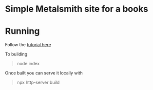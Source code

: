 # Simple Metalsmith site for a books


# Running

Follow the [tutorial here](https://metalsmith.io/step-by-step/)

To building

> node index

Once built you can serve it locally with

> npx http-server build
